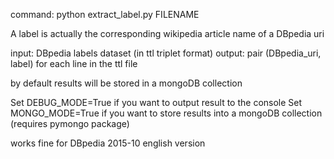 command: python extract_label.py FILENAME

A label is actually the corresponding wikipedia article name of a DBpedia uri  
  
input: DBpedia labels dataset (in ttl triplet format)
output: pair (DBpedia_uri, label) for each line in the ttl file

by default results will be stored in a mongoDB collection

Set DEBUG_MODE=True if you want to output result to the console
Set MONGO_MODE=True if you want to store results into a mongoDB collection (requires pymongo package)

works fine for DBpedia 2015-10 english version
